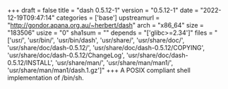 +++
draft = false
title = "dash 0.5.12-1"
version = "0.5.12-1"
date = "2022-12-19T09:47:14"
categories = ['base']
upstreamurl = "http://gondor.apana.org.au/~herbert/dash"
arch = "x86_64"
size = "183506"
usize = "0"
sha1sum = ""
depends = "['glibc>=2.34']"
files = "['usr/', 'usr/bin/', 'usr/bin/dash', 'usr/share/', 'usr/share/doc/', 'usr/share/doc/dash-0.5.12/', 'usr/share/doc/dash-0.5.12/COPYING', 'usr/share/doc/dash-0.5.12/ChangeLog', 'usr/share/doc/dash-0.5.12/INSTALL', 'usr/share/man/', 'usr/share/man/man1/', 'usr/share/man/man1/dash.1.gz']"
+++
A POSIX compliant shell implementation of /bin/sh.